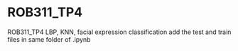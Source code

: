 # ROB311_TP4
ROB311_TP4 LBP, KNN, facial expression classification
add the test and train files in same folder of .ipynb
